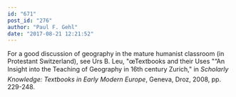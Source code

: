 ```yaml
---
id: "671"
post_id: "276"
author: "Paul F. Gehl"
date: "2017-08-21 12:21:52"
---
```

For a good discussion of geography in the mature humanist classroom (in Protestant Switzerland), see Urs B. Leu, "œTextbooks and their Uses "“An Insight into the Teaching of Geography in 16th century Zurich," in <em>Scholarly Knowledge: Textbooks in Early Modern Europe</em>, Geneva, Droz, 2008, pp. 229-248.
